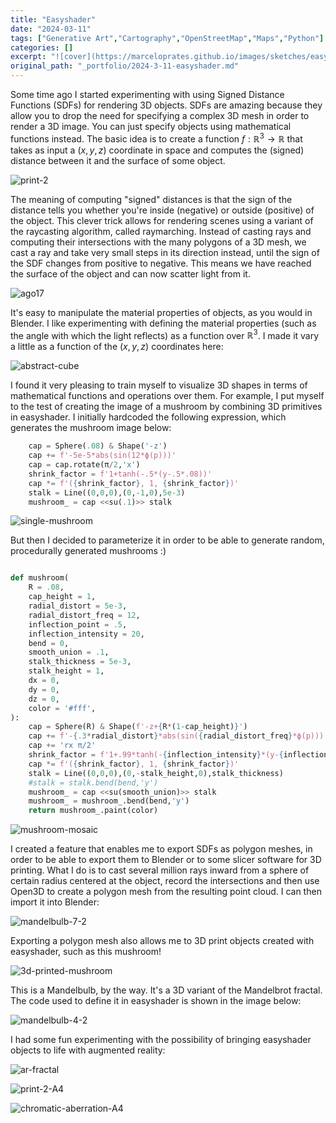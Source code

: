 ```yaml
---
title: "Easyshader"
date: "2024-03-11"
tags: ["Generative Art","Cartography","OpenStreetMap","Maps","Python"]
categories: []
excerpt: "![cover](https://marceloprates.github.io/images/sketches/easyshader/print-2.png)"
original_path: "_portfolio/2024-3-11-easyshader.md"
---
```


Some time ago I started experimenting with using Signed Distance Functions (SDFs) for rendering 3D objects. SDFs are amazing because they allow you to drop the need for specifying a complex 3D mesh in order to render a 3D image. You can just specify objects using mathematical functions instead. The basic idea is to create a function $f: \mathbb{R}^3 \rightarrow \mathbb{R}$ that takes as input a $(x,y,z)$ coordinate in space and computes the (signed) distance between it and the surface of some object.

![print-2](https://marceloprates.github.io/images/sketches/easyshader/print-2.png)

The meaning of computing "signed" distances is that the sign of the distance tells you whether you're inside (negative) or outside (positive) of the object. This clever trick allows for rendering scenes using a variant of the raycasting algorithm, called raymarching. Instead of casting rays and computing their intersections with the many polygons of a 3D mesh, we cast a ray and take very small steps in its direction instead, until the sign of the SDF changes from positive to negative. This means we have reached the surface of the object and can now scatter light from it.

![ago17](https://marceloprates.github.io/images/sketches/easyshader/ago17-gimp-2.png)

It's easy to manipulate the material properties of objects, as you would in Blender. I like experimenting with defining the material properties (such as the angle with which the light reflects) as a function over $\mathbb{R}^3$. I made it vary a little as a function of the $(x,y,z)$ coordinates here:

![abstract-cube](https://marceloprates.github.io/images/sketches/easyshader/abstract-cube-2-1-gimp-1.png)

I found it very pleasing to train myself to visualize 3D shapes in terms of mathematical functions and operations over them. For example, I put myself to the test of creating the image of a mushroom by combining 3D primitives in easyshader. I initially hardcoded the following expression, which generates the mushroom image below:

```python
    cap = Sphere(.08) & Shape('-z')
    cap += f'-5e-5*abs(sin(12*ϕ(p)))'
    cap = cap.rotate(π/2,'x')
    shrink_factor = f'1+tanh(-.5*(y-.5*.08))'
    cap *= f'({shrink_factor}, 1, {shrink_factor})'
    stalk = Line((0,0,0),(0,-1,0),5e-3)
    mushroom_ = cap <<su(.1)>> stalk
```

![single-mushroom](https://marceloprates.github.io/images/sketches/easyshader/single-mushroom-1-hd.png)

But then I decided to parameterize it in order to be able to generate random, procedurally generated mushrooms :)

```python

def mushroom(
    R = .08,
    cap_height = 1,
    radial_distort = 5e-3,
    radial_distort_freq = 12,
    inflection_point = .5,
    inflection_intensity = 20,
    bend = 0,
    smooth_union = .1,
    stalk_thickness = 5e-3,
    stalk_height = 1,
    dx = 0,
    dy = 0,
    dz = 0,
    color = '#fff',
):
    cap = Sphere(R) & Shape(f'-z+{R*(1-cap_height)}')
    cap += f'-{.3*radial_distort}*abs(sin({radial_distort_freq}*ϕ(p)))'
    cap += 'rx π/2'
    shrink_factor = f'1+.99*tanh(-{inflection_intensity}*(y-{inflection_point*R}))'
    cap *= f'({shrink_factor}, 1, {shrink_factor})'
    stalk = Line((0,0,0),(0,-stalk_height,0),stalk_thickness)
    #stalk = stalk.bend(bend,'y')
    mushroom_ = cap <<su(smooth_union)>> stalk
    mushroom_ = mushroom_.bend(bend,'y')
    return mushroom_.paint(color)
```

![mushroom-mosaic](https://marceloprates.github.io/images/sketches/easyshader/mushroom-mosaic-seed=985772.png)

I created a feature that enables me to export SDFs as polygon meshes, in order to be able to export them to Blender or to some slicer software for 3D printing. What I do is to cast several million rays inward from a sphere of certain radius centered at the object, record the intersections and then use Open3D to create a polygon mesh from the resulting point cloud. I can then import it into Blender:

![mandelbulb-7-2](https://marceloprates.github.io/images/sketches/easyshader/mandelbulb-7-2.png)

Exporting a polygon mesh also allows me to 3D print objects created with easyshader, such as this mushroom!

![3d-printed-mushroom](https://marceloprates.github.io/images/sketches/easyshader/3d-printed-mushroom.jpg)

This is a Mandelbulb, by the way. It's a 3D variant of the Mandelbrot fractal. The code used to define it in easyshader is shown in the image below:

![mandelbulb-4-2](https://marceloprates.github.io/images/sketches/easyshader/mandelbulb-4-2.png)

I had some fun experimenting with the possibility of bringing easyshader objects to life with augmented reality:

![ar-fractal](https://marceloprates.github.io/images/sketches/easyshader/ar-fractal.png)

![print-2-A4](https://marceloprates.github.io/images/sketches/easyshader/print-2_A4_r-white-balance.png)

![chromatic-aberration-A4](https://marceloprates.github.io/images/sketches/easyshader/chromatic-abherration-2-A4_r-white-balance.png)
